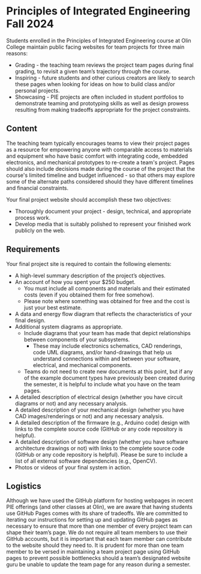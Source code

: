 # Principles of Integrated Engineering Fall 2024

Students enrolled in the Principles of Integrated Engineering course at Olin College maintain public facing websites for team projects for three main reasons:

* Grading - the teaching team reviews the project team pages during final grading, to revisit a given team’s trajectory through the course.
* Inspiring - future students and other curious creators are likely to search these pages when looking for ideas on how to build class and/or personal projects.
* Showcasing - PIE projects are often included in student portfolios to demonstrate teaming and prototyping skills as well as design prowess resulting from making tradeoffs appropriate for the project constraints.

## Content

The teaching team typically encourages teams to view their project pages as a resource for empowering anyone with comparable access to materials and equipment who have basic comfort with integrating code, embedded electronics, and mechanical prototypes to re-create a team's project. Pages should also include decisions made during the course of the project that the course's limited timeline and budget influenced - so that others may explore some of the alternate paths considered should they have different timelines and financial constraints.

Your final project website should accomplish these two objectives:

* Thoroughly document your project - design, technical, and appropriate process work.
* Develop media that is suitably polished to represent your finished work publicly on the web.

## Requirements

Your final project site is required to contain the following elements:

- A high-level summary description of the project’s objectives.
- An account of how you spent your $250 budget.
  - You must include all components and materials and their estimated costs (even if you obtained them for free somehow).
  - Please note where something was obtained for free and the cost is just your best estimate.
- A data and energy flow diagram that reflects the characteristics of your final design.
- Additional system diagrams as appropriate.
  - Include diagrams that your team has made that depict relationships between components of your subsystems.
    - These may include electronics schematics, CAD renderings, code UML diagrams, and/or hand-drawings that help us understand connections within and between your software, electrical, and mechanical components.
  - Teams do not need to create new documents at this point, but if any of the example document types have previously been created during the semester, it is helpful to include what you have on the team pages.
- A detailed description of electrical design (whether you have circuit diagrams or not) and any necessary analysis.
- A detailed description of your mechanical design (whether you have CAD images/renderings or not) and any necessary analysis.
- A detailed description of the firmware (e.g., Arduino code) design with links to the complete source code (GitHub or any code repository is helpful).
- A detailed description of software design (whether you have software architecture drawings or not) with links to the complete source code (GitHub or any code repository is helpful). Please be sure to include a list of all external software dependencies (e.g., OpenCV).
- Photos or videos of your final system in action.

## Logistics

Although we have used the GitHub platform for hosting webpages in recent PIE offerings (and other classes at Olin), we are aware that having students use GitHub Pages comes with its share of tradeoffs. We are committed to iterating our instructions for setting up and updating GitHub pages as necessary to ensure that more than one member of every project team can shape their team’s page. We do not require all team members to use their GitHub accounts, but it is important that each team member can contribute to the website should they need to. It is prudent for more than one team member to be versed in maintaining a team project page using GitHub pages to prevent possible bottlenecks should a team’s designated website guru be unable to update the team page for any reason during a semester.
